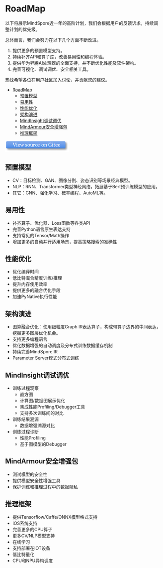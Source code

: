 # RoadMap

以下将展示MindSpore近一年的高阶计划，我们会根据用户的反馈诉求，持续调整计划的优先级。

总体而言，我们会努力在以下几个方面不断改进。
1. 提供更多的预置模型支持。
2. 持续补齐API和算子库，改善易用性和编程体验。
3. 提供华为昇腾AI处理器的全面支持，并不断优化性能及软件架构。
4. 完善可视化、调试调优、安全相关工具。

热忱希望各位在用户社区加入讨论，并贡献您的建议。

<!-- TOC -->

- [RoadMap](#roadmap)
    - [预置模型](#预置模型)
    - [易用性](#易用性)
    - [性能优化](#性能优化)
    - [架构演进](#架构演进)
    - [MindInsight调试调优](#mindinsight调试调优)
    - [MindArmour安全增强包](#mindarmour安全增强包)
    - [推理框架](#推理框架)

<!-- /TOC -->

[![source](/resource/logo_source.png)](https://gitee.com/mindspore/docs/blob/master/docs/source_zh_cn/roadmap.md)

## 预置模型
* CV：目标检测、GAN、图像分割、姿态识别等场景经典模型。
* NLP：RNN、Transformer类型神经网络，拓展基于Bert预训练模型的应用。
* 其它：GNN、强化学习、概率编程、AutoML等。

## 易用性
* 补齐算子、优化器、Loss函数等各类API
* 完善Python语言原生表达支持
* 支持常见的Tensor/Math操作
* 增加更多的自动并行适用场景，提高策略搜索的准确性

## 性能优化
* 优化编译时间
* 低比特混合精度训练/推理
* 提升内存使用效率
* 提供更多的融合优化手段
* 加速PyNative执行性能

## 架构演进
* 图算融合优化：使用细粒度Graph IR表达算子，构成带算子边界的中间表达，挖掘更多图层优化机会。
* 支持更多编程语言
* 优化数据增强的自动调度及分布式训练数据缓存机制
* 持续完善MindSpore IR
* Parameter Server模式分布式训练

## MindInsight调试调优
* 训练过程观察
   * 直方图
   * 计算图/数据图展示优化
   * 集成性能Profiling/Debugger工具
   * 支持多次训练间的对比
* 训练结果溯源
   * 数据增强溯源对比
* 训练过程诊断
   * 性能Profiling
   * 基于图模型的Debugger

## MindArmour安全增强包
* 测试模型的安全性
* 提供模型安全性增强工具
* 保护训练和推理过程中的数据隐私

## 推理框架
* 提供Tensorflow/Caffe/ONNX模型格式支持
* IOS系统支持
* 完善更多的CPU算子
* 更多CV/NLP模型支持
* 在线学习
* 支持部署在IOT设备
* 低比特量化
* CPU和NPU异构调度
